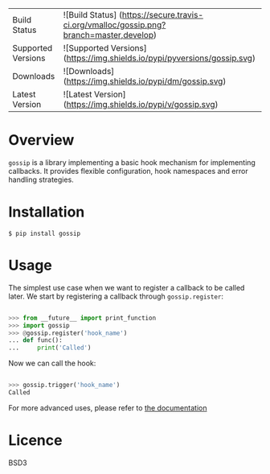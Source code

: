 |                       |                                                                                         |
|-----------------------|-----------------------------------------------------------------------------------------|
| Build Status          | ![Build Status] (https://secure.travis-ci.org/vmalloc/gossip.png?branch=master,develop) |
| Supported Versions    | ![Supported Versions] (https://img.shields.io/pypi/pyversions/gossip.svg)               |
| Downloads             | ![Downloads] (https://img.shields.io/pypi/dm/gossip.svg)                                |
| Latest Version        | ![Latest Version] (https://img.shields.io/pypi/v/gossip.svg)                            |


# Overview

`gossip` is a library implementing a basic hook mechanism for implementing callbacks. It provides flexible configuration, hook namespaces and error handling strategies.

# Installation

```
$ pip install gossip
```

# Usage

The simplest use case when we want to register a callback to be called later. We start by registering a callback through `gossip.register`:

```python

>>> from __future__ import print_function
>>> import gossip
>>> @gossip.register('hook_name')
... def func():
...     print('Called')

```

Now we can call the hook:

```python

>>> gossip.trigger('hook_name')
Called

```

For more advanced uses, please refer to [the documentation](http://gossip.readthedocs.org ) 
										

# Licence

BSD3

